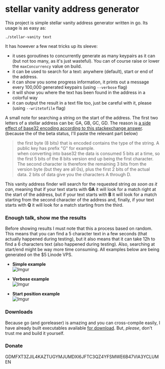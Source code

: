 stellar vanity address generator
====

This project is simple stellar vanity address generator written in go. Its usage is as easy as:
```
./stellar-vanity text
```
It has however a few neat tricks up its sleeve: 
 - it uses goroutines to concurrently generate as many keypairs as it can (but not too many, as it's just wasteful). You can of course raise or lower the `maxConcurrency` value on build. 
 - it can be used to search for a text: anywhere (default), start or end of the address.
 - it can show you some progress information, it prints out a message every 100,000 generated keypairs (using `--verbose` flag)
 - it will show you where the text has been found in the address in a colorful way
 - it can output the result in a text file too, just be careful with it, please (using `--writetofile` flag)

A small note for searching a string on the start of the address. The first two letters of a stellar address can be: GA, GB, GC, GD. The reason is [a side effect of base32 encoding according to this stackexchange answer](https://stellar.stackexchange.com/questions/371/does-the-second-letter-of-the-public-address-having-any-meaning-since-it-only-ap). (because the of the beta status, I'll paste the relevant part below)

> the first byte (8 bits) that is encoded contains the type of the string. A public key has prefix "G" for example.  
> when converting into base32 the data is consumed 5 bits at a time, so the first 5 bits of the 8 bits version end up being the first character. The second character is therefore the remaining 3 bits from the version byte (but they are all 0s), plus the first 2 bits of the actual data. 2 bits of data give you the characters A through D.

This vanity address finder will search for the requested string _as soon as it can_, meaning that if your text starts with **GA** it will look for a match right at the start of the address, but if your text starts with **B** it will look for a match starting from the second character of the address and, finally, if your text starts with **Q** it will look for a match starting from the third.

### Enough talk, show me the results

Before showing results I must note that this a process based on random. This means that you can find a 5 character text in a few seconds (that actually happened during testing), but it also means that it can take 12h to find a 6 characters text (also happened during testing). Also, searching at start/end might be way more time consuming. All examples below are being generated on the $5 Linode VPS.

 - **Simple example**  
![Imgur](https://i.imgur.com/mcgpfXw.png)

 - **Verbose example**  
![Imgur](https://i.imgur.com/e0WMFyc.png)

 - **Start position example**  
![Imgur](https://i.imgur.com/Py5sxGq.png)

### Downloads

Because go (and goreleaser) is amazing and you can cross-compile easily, I have already built executables available [for download](https://github.com/dplesca/stellar-vanity/releases). But, _please_, don't trust me and build it yourself. 

### Donate

GDMFXT3ZJIL4KAZTUGYMJUMDXI6JFTC3QZ4YFSMWE6B47VIA3YCLUMEN